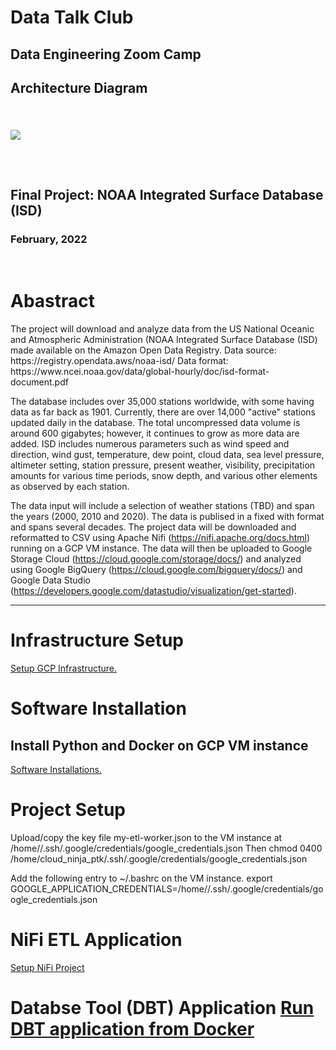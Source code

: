 <h1>Data Talk Club</h1>
<h2>Data Engineering Zoom Camp</h2>
<p>
<h2>Architecture Diagram<h2><br>
<img src="https://bit.ly/3DhjBUw">
<p>  
<br>
<h2>Final Project: NOAA Integrated Surface Database (ISD)</h2>
<h3>February, 2022</h3>
<br>
<h1>Abastract</h1>
The project will download and analyze data from the US National Oceanic and Atmospheric Administration (NOAA Integrated Surface Database (ISD)
made available on the Amazon Open Data Registry.
Data source: https://registry.opendata.aws/noaa-isd/
Data format: https://www.ncei.noaa.gov/data/global-hourly/doc/isd-format-document.pdf
<p>
The database includes over 35,000 stations worldwide, with some having data as far back as 1901. Currently, there are over 14,000 "active" stations updated
daily in the database. The total uncompressed data volume is around 600 gigabytes; however, it continues to grow as more data are added. ISD includes numerous parameters such as wind speed and direction, wind gust, temperature, dew point, cloud data, sea level pressure, altimeter setting, station pressure, present weather, visibility, precipitation amounts for various time periods, snow depth, and various other elements as observed by each station.
<p>

The data input will include a selection of weather stations (TBD) and span the years (2000, 2010 and 2020).
The data is publised in a fixed with format and spans several decades.
The project data will be downloaded and reformatted to CSV using Apache Nifi (https://nifi.apache.org/docs.html) running on a GCP VM instance.
The data will then be uploaded to Google Storage Cloud (https://cloud.google.com/storage/docs/) and analyzed using Google BigQuery (https://cloud.google.com/bigquery/docs/) and Google Data Studio (https://developers.google.com/datastudio/visualization/get-started).
<p>
<hr></hr>
<h1>Infrastructure Setup</h1>
<a href="https://github.com/ptking777/dtc-de-project/blob/main/gcp_env_setup.md">Setup GCP Infrastructure.</a>
<p>
<h1>Software Installation</h1>
<h2>Install Python and Docker on GCP VM instance</h2>
<a href="https://github.com/ptking777/dtc-de-project/blob/main/gcp_env_setup.md">Software Installations.</a>  
<p>
<h1>Project Setup</h1>  
Upload/copy the key file my-etl-worker.json to the VM instance at /home/<USER>/.ssh/.google/credentials/google_credentials.json
Then 
  chmod 0400 /home/cloud_ninja_ptk/.ssh/.google/credentials/google_credentials.json
  
 Add the following entry to ~/.bashrc on the VM instance.
 export GOOGLE_APPLICATION_CREDENTIALS=/home/<USER>/.ssh/.google/credentials/google_credentials.json
 
 <h1>NiFi ETL Application</h1>
 <a href="https://github.com/ptking777/dtc_de_nifi_project/blob/main/README.md">Setup NiFi Project</a>
 <p>
 
 <h1>Databse Tool (DBT) Application</>
 <a href="https://github.com/ptking777/dbt_noaa_zoom/blob/main/README.md">Run DBT application from Docker</a>
 
 
 
 
